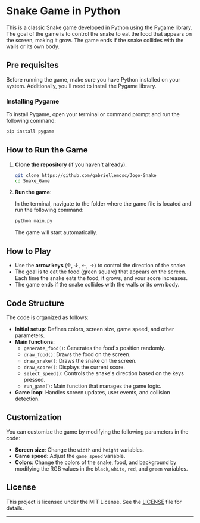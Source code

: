 

# Snake Game in Python 

This is a classic Snake game developed in Python using the Pygame library. The goal of the game is to control the snake to eat the food that appears on the screen, making it grow. The game ends if the snake collides with the walls or its own body.

## Pre requisites

Before running the game, make sure you have Python installed on your system. Additionally, you'll need to install the Pygame library.



### Installing Pygame

To install Pygame, open your terminal or command prompt and run the following command:

```bash
pip install pygame
```

## How to Run the Game

1. **Clone the repository** (if you haven't already):

   ```bash
   git clone https://github.com/gabriellemosc/Jogo-Snake
   cd Snake_Game
   ```

2. **Run the game**:

   In the terminal, navigate to the folder where the game file is located and run the following command:

   ```bash
   python main.py
   ```

   The game will start automatically.

## How to Play

- Use the **arrow keys** (↑, ↓, ←, →) to control the direction of the snake.
- The goal is to eat the food (green square) that appears on the screen. Each time the snake eats the food, it grows, and your score increases.
- The game ends if the snake collides with the walls or its own body.

## Code Structure

The code is organized as follows:

- **Initial setup**: Defines colors, screen size, game speed, and other parameters.
- **Main functions**:
  - `generate_food()`: Generates the food's position randomly.
  - `draw_food()`: Draws the food on the screen.
  - `draw_snake()`: Draws the snake on the screen.
  - `draw_score()`: Displays the current score.
  - `select_speed()`: Controls the snake's direction based on the keys pressed.
  - `run_game()`: Main function that manages the game logic.
- **Game loop**: Handles screen updates, user events, and collision detection.

## Customization

You can customize the game by modifying the following parameters in the code:

- **Screen size**: Change the `width` and `height` variables.
- **Game speed**: Adjust the `game_speed` variable.
- **Colors**: Change the colors of the snake, food, and background by modifying the RGB values in the `black`, `white`, `red`, and `green` variables.



## License

This project is licensed under the MIT License. See the [LICENSE](LICENSE) file for details.

---



